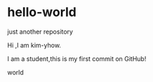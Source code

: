# hello-world
just another repository

Hi ,I am kim-yhow.

I am a student,this is my first commit on GitHub!


world